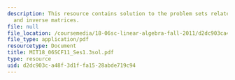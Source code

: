 ```yaml
---
description: This resource contains solution to the problem sets related to multiplication
  and inverse matrices.
file: null
file_location: /coursemedia/18-06sc-linear-algebra-fall-2011/d2dc903ca48f3d1ffa1528abde719c94_MIT18_06SCF11_Ses1.3sol.pdf
file_type: application/pdf
resourcetype: Document
title: MIT18_06SCF11_Ses1.3sol.pdf
type: resource
uid: d2dc903c-a48f-3d1f-fa15-28abde719c94
---
```

